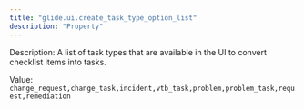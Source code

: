 ```yaml
---
title: "glide.ui.create_task_type_option_list"
description: "Property"
---
```


Description: A list of task types that are available in the UI to convert checklist items into tasks.

Value: `change_request,change_task,incident,vtb_task,problem,problem_task,request,remediation`
